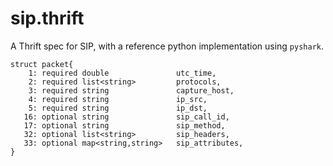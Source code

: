 # sip.thrift

A Thrift spec for SIP, with a reference python implementation using `pyshark`.

```
struct packet{
    1: required double               utc_time,
    2: required list<string>         protocols,
    3: required string               capture_host,
    4: required string               ip_src,
    5: required string               ip_dst,
   16: optional string               sip_call_id,
   17: optional string               sip_method,
   32: optional list<string>         sip_headers,
   33: optional map<string,string>   sip_attributes,
}
```

